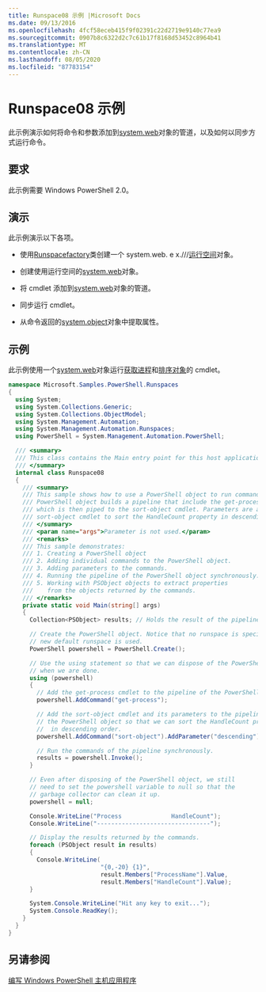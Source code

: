```yaml
---
title: Runspace08 示例 |Microsoft Docs
ms.date: 09/13/2016
ms.openlocfilehash: 4fcf58eceb415f9f02391c22d2719e9140c77ea9
ms.sourcegitcommit: 0907b8c6322d2c7c61b17f8168d53452c8964b41
ms.translationtype: MT
ms.contentlocale: zh-CN
ms.lasthandoff: 08/05/2020
ms.locfileid: "87783154"
---
```

# <a name="runspace08-sample"></a>Runspace08 示例

此示例演示如何将命令和参数添加到[system.web](/dotnet/api/system.management.automation.powershell)对象的管道，以及如何以同步方式运行命令。

## <a name="requirements"></a>要求

此示例需要 Windows PowerShell 2.0。

## <a name="demonstrates"></a>演示

此示例演示以下各项。

- 使用[Runspacefactory](/dotnet/api/System.Management.Automation.Runspaces.RunspaceFactory)类创建一个 system.web. e x.///[运行空间](/dotnet/api/System.Management.Automation.Runspaces.Runspace)对象。

- 创建使用运行空间的[system.web](/dotnet/api/system.management.automation.powershell)对象。

- 将 cmdlet 添加到[system.web](/dotnet/api/system.management.automation.powershell)对象的管道。

- 同步运行 cmdlet。

- 从命令返回的[system.object](/dotnet/api/System.Management.Automation.PSObject)对象中提取属性。

## <a name="example"></a>示例

此示例使用一个[system.web](/dotnet/api/system.management.automation.powershell)对象运行[获取进程](/powershell/module/Microsoft.PowerShell.Management/Get-Process)和[排序对象](/powershell/module/Microsoft.PowerShell.Utility/Sort-Object)的 cmdlet。

```csharp
namespace Microsoft.Samples.PowerShell.Runspaces
{
  using System;
  using System.Collections.Generic;
  using System.Collections.ObjectModel;
  using System.Management.Automation;
  using System.Management.Automation.Runspaces;
  using PowerShell = System.Management.Automation.PowerShell;

  /// <summary>
  /// This class contains the Main entry point for this host application.
  /// </summary>
  internal class Runspace08
  {
    /// <summary>
    /// This sample shows how to use a PowerShell object to run commands. The
    /// PowerShell object builds a pipeline that include the get-process cmdlet,
    /// which is then piped to the sort-object cmdlet. Parameters are added to the
    /// sort-object cmdlet to sort the HandleCount property in descending order.
    /// </summary>
    /// <param name="args">Parameter is not used.</param>
    /// <remarks>
    /// This sample demonstrates:
    /// 1. Creating a PowerShell object
    /// 2. Adding individual commands to the PowerShell object.
    /// 3. Adding parameters to the commands.
    /// 4. Running the pipeline of the PowerShell object synchronously.
    /// 5. Working with PSObject objects to extract properties
    ///    from the objects returned by the commands.
    /// </remarks>
    private static void Main(string[] args)
    {
      Collection<PSObject> results; // Holds the result of the pipeline execution.

      // Create the PowerShell object. Notice that no runspace is specified so a
      // new default runspace is used.
      PowerShell powershell = PowerShell.Create();

      // Use the using statement so that we can dispose of the PowerShell object
      // when we are done.
      using (powershell)
      {
        // Add the get-process cmdlet to the pipeline of the PowerShell object.
        powershell.AddCommand("get-process");

        // Add the sort-object cmdlet and its parameters to the pipeline of
        // the PowerShell object so that we can sort the HandleCount property
        //  in descending order.
        powershell.AddCommand("sort-object").AddParameter("descending").AddParameter("property", "handlecount");

        // Run the commands of the pipeline synchronously.
        results = powershell.Invoke();
      }

      // Even after disposing of the PowerShell object, we still
      // need to set the powershell variable to null so that the
      // garbage collector can clean it up.
      powershell = null;

      Console.WriteLine("Process              HandleCount");
      Console.WriteLine("--------------------------------");

      // Display the results returned by the commands.
      foreach (PSObject result in results)
      {
        Console.WriteLine(
                          "{0,-20} {1}",
                          result.Members["ProcessName"].Value,
                          result.Members["HandleCount"].Value);
      }

      System.Console.WriteLine("Hit any key to exit...");
      System.Console.ReadKey();
    }
  }
}
```

## <a name="see-also"></a>另请参阅

[编写 Windows PowerShell 主机应用程序](./writing-a-windows-powershell-host-application.md)
